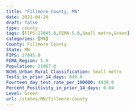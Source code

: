 ```yaml
---
title: "Fillmore County, MN"
date: 2021-04-20
draft: false
type: county
tags: [FIPS:27045.0,FEMA:5.0,Small metro,Green]
categories: [MN]
County: Fillmore County
State: MN
FIPS: 27045.0
FEMA_Region: 5.0
Population: 21067.0
NCHS_Urban_Rural_Classification: Small metro
Tests_in_prior_14_days: 849.0
Fourteen_day_test_rate_per_100000: 4030.0
Percent_Positivity_in_prior_14_days: 0.04
Level: Green
url: /states/MN/fillmore-county
---
```



